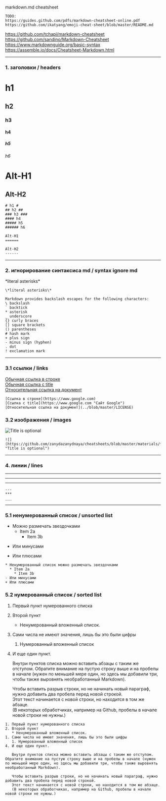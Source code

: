 markdown.md cheatsheet
```
TODO:    
https://guides.github.com/pdfs/markdown-cheatsheet-online.pdf    
https://github.com/ikatyang/emoji-cheat-sheet/blob/master/README.md    
```

https://github.com/tchapi/markdown-cheatsheet    
https://github.com/sandino/Markdown-Cheatsheet    
https://www.markdownguide.org/basic-syntax    
https://assemble.io/docs/Cheatsheet-Markdown.html

------------

### 1. заголовки / headers

# h1 #
## h2 ##
### h3 ###
#### h4
##### h5
###### h6

Alt-H1
======

Alt-H2
------

```
# h1 #
## h2 ##
### h3 ###
#### h4
##### h5
###### h6

Alt-H1
======

Alt-H2
------
```
------------

### 2. игнорирование синтаксиса md / syntax ignore md    
\*literal asterisks\*

```
\*literal asterisks\*

Markdown provides backslash escapes for the following characters:
\ backslash
` backtick
* asterisk
_ underscore
{} curly braces
[] square brackets
() parentheses
# hash mark
+ plus sign
- minus sign (hyphen)
. dot
! exclamation mark
```

------------

### 3.1 ссылки / links    
[Обычная ссылка в строке](https://www.google.com)    
[Обычная ссылка с title](https://www.google.com "Сайт Google")    
[Относительная ссылка на документ](../blob/master/LICENSE)
```
[Ссылка в строке](https://www.google.com)
[Ссылка с title](https://www.google.com "Сайт Google")
[Относительная ссылка на документ](../blob/master/LICENSE)
```

### 3.2 изображения / images    
![](https://github.com/zanydazanydnaya/cheatsheets/blob/master/materials/finn_example.png "Title is optional")
```
![](https://github.com/zanydazanydnaya/cheatsheets/blob/master/materials/finn_example.png "Title is optional")
```

------------

### 4. линии / lines

---
***
___
```
---
***
___
```

------------

### 5.1 ненумерованный список / unsorted list

* Можно размечать звездочками
  * Item 2a
    * Item 3b
- Или минусами
+ Или плюсами
```
* Ненумерованный список можно размечать звездочками
  * Item 2a
    * Item 3b
- Или минусами
+ Или плюсами
```

### 5.2 нумерованный список / sorted list
1. Первый пункт нумерованного списка
2. Второй пункт
   * Ненумерованный вложенный список.
1. Сами числа не имеют значения, лишь бы это были цифры
   1. Нумерованный вложенный список
4. И еще один пункт.

   Внутри пунктов списка можно вставить абзацы с таким же отступом. Обратите внимание на пустую строку выше и на пробелы в начале (нужен по меньшей мере один, но здесь мы добавили три, чтобы также выровнять необработанный Markdown).

   Чтобы вставить разрыв строки, но не начинать новый параграф, нужно добавить два пробела перед новой строкой.  
   Этот текст начинается с новой строки, но находится в том же абзаце.  
   (В некоторых обработчиках, например на Github, пробелы в начале новой строки не нужны.)
```
1. Первый пункт нумерованного списка
2. Второй пункт
   * Ненумерованный вложенный список.
1. Сами числа не имеют значения, лишь бы это были цифры
   1. Нумерованный вложенный список
4. И еще один пункт.

   Внутри пунктов списка можно вставить абзацы с таким же отступом. Обратите внимание на пустую строку выше и на пробелы в начале (нужен по меньшей мере один, но здесь мы добавили три, чтобы также выровнять необработанный Markdown).

   Чтобы вставить разрыв строки, но не начинать новый параграф, нужно добавить два пробела перед новой строкой.  
   Этот текст начинается с новой строки, но находится в том же абзаце.  
   (В некоторых обработчиках, например на Github, пробелы в начале новой строки не нужны.)
```
